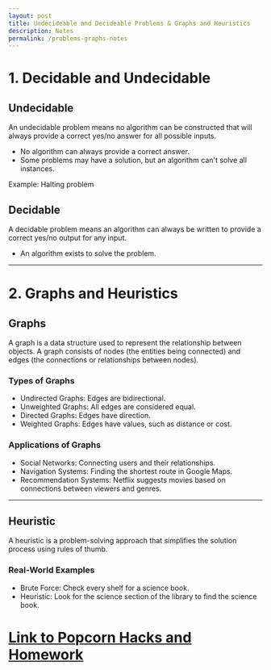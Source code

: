 ```yaml
---
layout: post
title: Undecideable and Decideable Problems & Graphs and Heuristics 
description: Notes
permalink: /problems-graphs-notes
--- 
```


# 1. Decidable and Undecidable

## Undecidable
An undecidable problem means no algorithm can be constructed that will always provide a correct yes/no answer for all possible inputs.
- No algorithm can always provide a correct answer.  
- Some problems may have a solution, but an algorithm can't solve all instances.

Example: Halting problem

## Decidable
A decidable problem means an algorithm can always be written to provide a correct yes/no output for any input.
- An algorithm exists to solve the problem.

---

# 2. Graphs and Heuristics

## Graphs
A graph is a data structure used to represent the relationship between objects. A graph consists of nodes (the entities being connected) and edges (the connections or relationships between nodes).

### Types of Graphs
- Undirected Graphs: Edges are bidirectional.  
- Unweighted Graphs: All edges are considered equal.  
- Directed Graphs: Edges have direction.  
- Weighted Graphs: Edges have values, such as distance or cost.

### Applications of Graphs
- Social Networks: Connecting users and their relationships.  
- Navigation Systems: Finding the shortest route in Google Maps.  
- Recommendation Systems: Netflix suggests movies based on connections between viewers and genres.

---

## Heuristic
A heuristic is a problem-solving approach that simplifies the solution process using rules of thumb.

### Real-World Examples
- Brute Force: Check every shelf for a science book.  
- Heuristic: Look for the science section of the library to find the science book.


# <a href="{{ site.baseurl }}/lists-and-filter">Link to Popcorn Hacks and Homework</a>